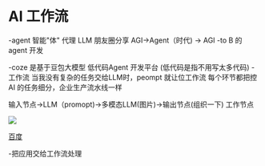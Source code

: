 # AI 工作流
 -agent 智能"体"  代理  LLM
 朋友圈分享
 AGI->Agent（时代) -> AGI
-to B 的 agent 开发

-coze 是基于豆包大模型 低代码Agent 开发平台 (低代码是指不用写太多代码)
 -工作流
 当我没有复杂的任务交给LLM时，peompt 就让位工作流
 每个环节都把控
 AI 的任务细分，企业生产流水线一样

 输入节点->LLM（promopt)->多模态LLM(图片)->输出节点(组织一下)
 工作节点

 ![](https://p9-xtjj-sign.byteimg.com/tos-cn-i-73owjymdk6/8a921790bbbc4365813f39914eaeb848~tplv-73owjymdk6-jj-mark-v1:0:0:0:0:5o6Y6YeR5oqA5pyv56S-5Yy6IEAg6Ziz54Gr6ZSF:q75.awebp?rk3s=f64ab15b&x-expires=1733229010&x-signature=Fnp6WSeVmR9BQwKgvfcWjOtuSn4%3D70)

 [百度](https://www.baidu.com)

 -把应用交给工作流处理